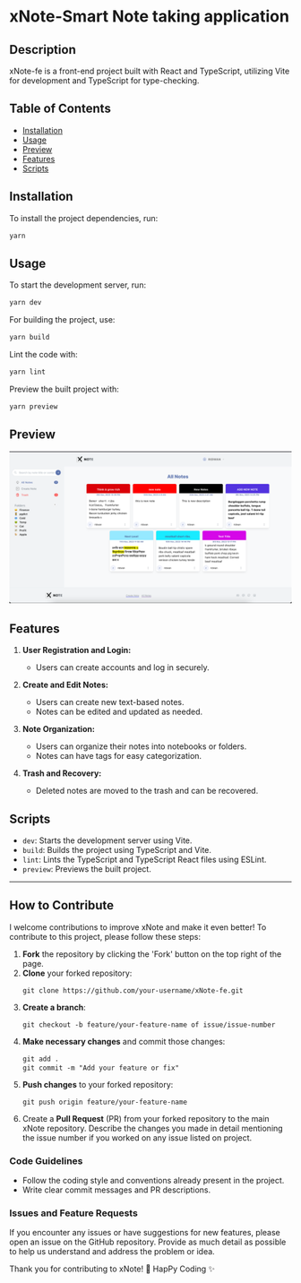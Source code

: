 # xNote-Smart Note taking application

## Description

xNote-fe is a front-end project built with React and TypeScript, utilizing Vite for development and TypeScript for type-checking.

## Table of Contents

- [Installation](#installation)
- [Usage](#usage)
- [Preview](#preview)
- [Features](#features)
- [Scripts](#scripts)

## Installation

To install the project dependencies, run:

```bash
yarn
```

## Usage

To start the development server, run:

```bash
yarn dev
```

For building the project, use:

```bash
yarn build
```

Lint the code with:

```bash
yarn lint
```

Preview the built project with:

```bash
yarn preview
```

## Preview

<img src="/_ss/all_notes.png" />

## Features

1. **User Registration and Login:**

   - Users can create accounts and log in securely.

2. **Create and Edit Notes:**

   - Users can create new text-based notes.
   - Notes can be edited and updated as needed.

3. **Note Organization:**

   - Users can organize their notes into notebooks or folders.
   - Notes can have tags for easy categorization.

4. **Trash and Recovery:**
   - Deleted notes are moved to the trash and can be recovered.

## Scripts

- `dev`: Starts the development server using Vite.
- `build`: Builds the project using TypeScript and Vite.
- `lint`: Lints the TypeScript and TypeScript React files using ESLint.
- `preview`: Previews the built project.

---

## How to Contribute

I welcome contributions to improve xNote and make it even better! To contribute to this project, please follow these steps:

1. **Fork** the repository by clicking the 'Fork' button on the top right of the page.
2. **Clone** your forked repository:  
   ```
   git clone https://github.com/your-username/xNote-fe.git
   ```
3. **Create a branch**:  
   ```
   git checkout -b feature/your-feature-name of issue/issue-number
   ```
4. **Make necessary changes** and commit those changes:  
   ```
   git add .
   git commit -m "Add your feature or fix"
   ```
5. **Push changes** to your forked repository:  
   ```
   git push origin feature/your-feature-name
   ```
6. Create a **Pull Request** (PR) from your forked repository to the main xNote repository. Describe the changes you made in detail mentioning the issue number if you worked on any issue listed on project.

### Code Guidelines

- Follow the coding style and conventions already present in the project.
- Write clear commit messages and PR descriptions.

### Issues and Feature Requests

If you encounter any issues or have suggestions for new features, please open an issue on the GitHub repository. Provide as much detail as possible to help us understand and address the problem or idea.

Thank you for contributing to xNote! 🚀 HapPy Coding ✨
